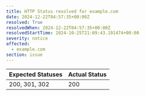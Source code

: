 ```yaml
---
title: HTTP Status resolved for example.com
date: 2024-12-22T04:57:35+00:00Z
resolved: True
resolvedWhen: 2024-12-22T04:57:35+00:00Z
resolvedStartTime: 2024-10-25T21:09:43.191474+00:00
severity: notice
affected:
  - example.com
section: issue
---
```


| Expected Statuses | Actual Status  |
|-------------------|----------------|
| 200, 301, 302 | 200 |
